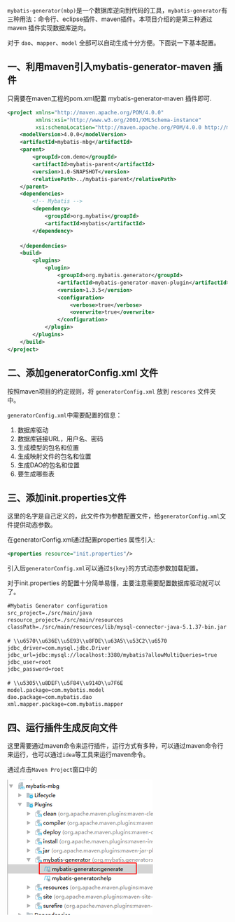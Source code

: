 `mybatis-generator(mbp)`是一个数据库逆向到代码的工具，`mybatis-generator`有三种用法：命令行、eclipse插件、maven插件。本项目介绍的是第三种通过 maven 插件实现数据库逆向。

对于 `dao`、`mapper`、`model` 全部可以自动生成十分方便。下面说一下基本配置。

## 一、利用maven引入mybatis-generator-maven 插件
只需要在maven工程的pom.xml配置 mybatis-generator-maven 插件即可.
```xml
<project xmlns="http://maven.apache.org/POM/4.0.0"
         xmlns:xsi="http://www.w3.org/2001/XMLSchema-instance"
         xsi:schemaLocation="http://maven.apache.org/POM/4.0.0 http://maven.apache.org/xsd/maven-4.0.0.xsd">
    <modelVersion>4.0.0</modelVersion>
    <artifactId>mybatis-mbg</artifactId>
    <parent>
        <groupId>com.demo</groupId>
        <artifactId>mybatis-parent</artifactId>
        <version>1.0-SNAPSHOT</version>
        <relativePath>../mybatis-parent</relativePath>
    </parent>
    <dependencies>
        <!-- Mybatis -->
        <dependency>
            <groupId>org.mybatis</groupId>
            <artifactId>mybatis</artifactId>
        </dependency>

    </dependencies>
    <build>
        <plugins>
            <plugin>
                <groupId>org.mybatis.generator</groupId>
                <artifactId>mybatis-generator-maven-plugin</artifactId>
                <version>1.3.5</version>
                <configuration>
                    <verbose>true</verbose>
                    <overwrite>true</overwrite>
                </configuration>
            </plugin>
        </plugins>
    </build>
</project>
```
## 二、添加generatorConfig.xml 文件
按照maven项目的约定规则，将 `generatorConfig.xml` 放到 `rescores` 文件夹中。

`generatorConfig.xml`中需要配置的信息：

1. 数据库驱动
2. 数据库链接URL，用户名、密码
3. 生成模型的包名和位置
4. 生成映射文件的包名和位置
5. 生成DAO的包名和位置
6. 要生成哪些表

## 三、添加init.properties文件
这里的名字是自己定义的，此文件作为参数配置文件，给`generatorConfig.xml`文件提供动态参数。

在generatorConfig.xml通过配置properties 属性引入:
```xml
<properties resource="init.properties"/>
```
引入后`generatorConfig.xml`可以通过`${key}`的方式动态参数加载配置。

对于init.properties 的配置十分简单易懂，主要注意需要配置数据库驱动就可以了。
```properties
#Mybatis Generator configuration
src_project=./src/main/java
resource_project=./src/main/resources
classPath=./src/main/resources/lib/mysql-connector-java-5.1.37-bin.jar

# \\u6570\\u636E\\u5E93\\u8FDE\\u63A5\\u53C2\\u6570
jdbc_driver=com.mysql.jdbc.Driver
jdbc_url=jdbc:mysql://localhost:3380/mybatis?allowMultiQueries=true
jdbc_user=root
jdbc_password=root

# \\u5305\\u8DEF\\u5F84\\u914D\\u7F6E
model.package=com.mybatis.model
dao.package=com.mybatis.dao
xml.mapper.package=com.mybatis.mapper
```
## 四、运行插件生成反向文件
这里需要通过maven命令来运行插件，运行方式有多种，可以通过maven命令行来运行，也可以通过`idea`等工具来运行maven命令。

通过点击`Maven Project`窗口中的

![mark](https://github.com/9527dong/demo/raw/master/mybatis-mbg/src/main/resources/img/maven_run.png)
